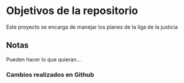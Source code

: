 # Objetivos de la repositorio

Este proyecto se encarga de manejar los planes de la liga de la justicia


## Notas
Pueden hacer lo que quieran...

### Cambios realizados en Github
